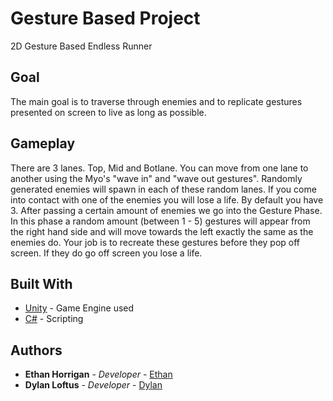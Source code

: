 # Gesture Based Project

2D Gesture Based Endless Runner

## Goal
The main goal is to traverse through enemies and to replicate gestures presented on screen to live as long as possible.

## Gameplay

There are 3 lanes. Top, Mid and Botlane. You can move from one lane to another using the Myo's "wave in" and "wave out gestures". Randomly generated enemies will spawn in each of these random lanes. If you come into contact with one of the enemies you will lose a life. By default you have 3. After passing a certain amount of enemies we go into the Gesture Phase. In this phase a random amount (between 1 - 5) gestures will appear from the right hand side and will move towards the left exactly the same as the enemies do. Your job is to recreate these gestures before they pop off screen. If they do go off screen you lose a life.

## Built With

* [Unity](https://unity.com/) - Game Engine used
* [C#](https://maven.apache.org/) - Scripting

## Authors

* **Ethan Horrigan** - *Developer* - [Ethan](https://github.com/ethanhorrigan)
* **Dylan Loftus** - *Developer* - [Dylan](https://github.com/dylanloftus)


